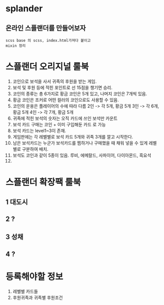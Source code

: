 # splander
## 온라인 스플랜더를 만들어보자

```
scss base 의 scss, index.html가져다 붙이고
mixin 정리
```

# 스플랜더 오리지널 룰북
01. 코인으로 보석을 사서 귀족의 후원을 받는 게임.
02. 보석 및 후원 등에 적힌 포인트로 선 15점을 챙기면 승리.
03. 코인의 종류는 총 6가지로 황금 코인은 5개 있고, 나머지 코인은 7개씩 있음.
04. 황금 코인은 조커로 어떤 컬러의 코인으로도 사용할 수 있음.
05. 코인의 운용은 플레이어의 수에 따라 다름 
  2인 -> 각 5개, 황금 5개 
  3인 -> 각 6개, 황금 5개
  4인 -> 각 7개, 황금 5개
06. 귀족에 적힌 보석의 숫자는 오직 카드에 쓰인 보석만 카운트
07. 보석 카드 구매는 코인 + 이미 구입해둔 카드 로 가능
08. 보석 카드는 level1~3이 존재.
09. 게임판에는 각 레벨별로 보석 카드 5개와 귀족 3개를 깔고 시작한다.
10. 남은 보석카드는 누군가 보석카드를 찜하거나 구매했을 때 채워 넣을 수 있게 레벨별로 구분하여 배치.
11. 보석도 코인과 같이 5종이 있음.
  루비, 에메랄드, 사파이어, 다이아몬드, 흑요석
12. 
# 스플랜더 확장팩 룰북
## 1 대도시
## 2 ?
## 3 성채
## 4 ?

# 등록해야할 정보
01. 레벨별 카드들
02. 후원귀족과 귀족별 후원조건

